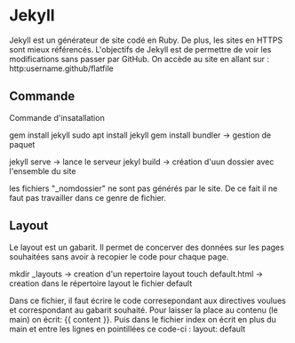 # Jekyll #

Jekyll est un générateur de site codé en Ruby. De plus, les sites en HTTPS sont mieux référencés.
L'objectifs de Jekyll est de permettre de voir les modifications sans passer par GitHub. 
On accède au site en allant sur : http:username.github/flatfile

## Commande ##

Commande d'insatallation

gem install jekyll
sudo apt install jekyll
gem install bundler -> gestion de paquet

jekyll serve -> lance le serveur
jekyl build -> création d'uun dossier avec l'ensemble du site

les fichiers "_nomdossier" ne sont pas générés par le site. De ce fait il ne faut pas travailler dans ce genre de fichier.

## Layout ##

Le layout est un gabarit. Il permet de concerver des données sur les pages souhaitées sans avoir à recopier le code pour chaque page.

mkdir _layouts -> creation d'un repertoire layout 
touch default.html -> creation dans le répertoire layout le fichier default 

Dans ce fichier, il faut écrire le code corresepondant aux directives voulues et correspondant au gabarit souhaité. 
Pour laisser la place au contenu (le main) on écrit: {{ content }}. Puis dans le fichier index on écrit en plus du main et entre les lignes en pointillées ce code-ci : layout: default
